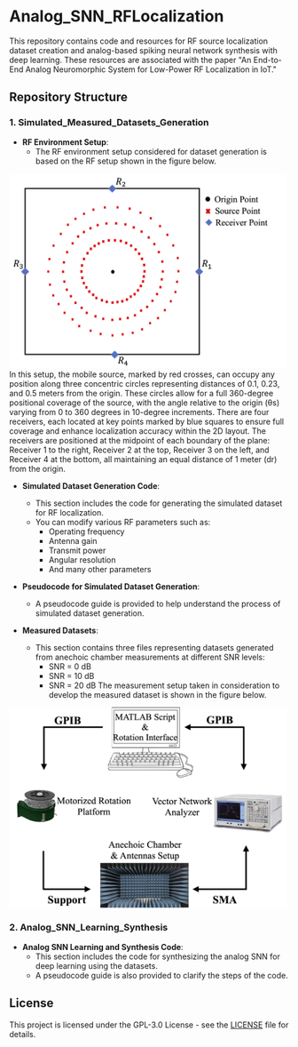 # Analog_SNN_RFLocalization

This repository contains code and resources for RF source localization dataset creation and analog-based spiking neural network synthesis with deep learning. These resources are associated with the paper "An End-to-End Analog Neuromorphic System for Low-Power RF Localization in IoT."

## Repository Structure

### 1. Simulated_Measured_Datasets_Generation

- **RF Environment Setup**:
  - The RF environment setup considered for dataset generation is based on the RF setup shown in the figure below.
<img src="https://github.com/Zalfa-jouni/Analog_SNN_RFLocalization/blob/main/Images/RF_config.png" alt="RF Setup" width="500"/>
In this setup, the mobile source, marked by red crosses, can occupy any position along three concentric circles representing distances of 0.1, 0.23, and 0.5 meters from the origin. These circles allow for a full 360-degree positional coverage of the source, with the angle relative to the origin (θs) varying from 0 to 360 degrees in 10-degree increments. There are four receivers, each located at key points marked by blue squares to ensure full coverage and enhance localization accuracy within the 2D layout. The receivers are positioned at the midpoint of each boundary of the plane: Receiver 1 to the right, Receiver 2 at the top, Receiver 3 on the left, and Receiver 4 at the bottom, all maintaining an equal distance of 1 meter (dr) from the origin.
    
- **Simulated Dataset Generation Code**:
  - This section includes the code for generating the simulated dataset for RF localization.
  - You can modify various RF parameters such as:
    - Operating frequency
    - Antenna gain
    - Transmit power
    - Angular resolution
    - And many other parameters

- **Pseudocode for Simulated Dataset Generation**:
  - A pseudocode guide is provided to help understand the process of simulated dataset generation.

- **Measured Datasets**:
  - This section contains three files representing datasets generated from anechoic chamber measurements at different SNR levels:
    - SNR = 0 dB
    - SNR = 10 dB
    - SNR = 20 dB
  The measurement setup taken in consideration to develop the measured dataset is shown in the figure below.
<img src="https://github.com/Zalfa-jouni/Analog_SNN_RFLocalization/blob/main/Images/Experimental_Setup.png" alt="RF Setup" width="500"/>


### 2. Analog_SNN_Learning_Synthesis

- **Analog SNN Learning and Synthesis Code**:
  - This section includes the code for synthesizing the analog SNN for deep learning using the datasets.
  - A pseudocode guide is also provided to clarify the steps of the code.

## License

This project is licensed under the GPL-3.0 License - see the [LICENSE](LICENSE) file for details.
